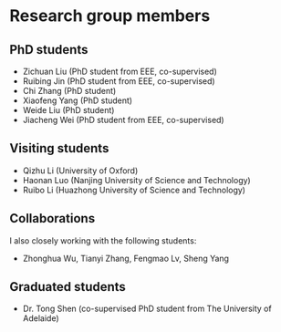 
# Research group members

## PhD students
- Zichuan Liu (PhD student from EEE, co-supervised)
- Ruibing Jin (PhD student from EEE, co-supervised)
- Chi Zhang (PhD student)
- Xiaofeng Yang (PhD student)
- Weide Liu (PhD student)
- Jiacheng Wei (PhD student from EEE, co-supervised)

## Visiting students
- Qizhu Li (University of Oxford)
- Haonan Luo (Nanjing University of Science and Technology)
- Ruibo Li (Huazhong University of Science and Technology)

## Collaborations
I also closely working with the following students:  
- Zhonghua Wu, Tianyi Zhang, Fengmao Lv, Sheng Yang

## Graduated students
- Dr. Tong Shen (co-supervised PhD student from The University of Adelaide)
